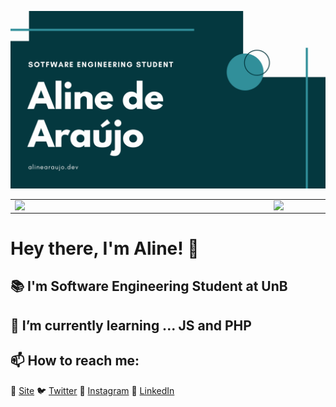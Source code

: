 ![Capa](https://github.com/alinearaujodev/alinearaujodev/blob/master/Bluegreen%20Math%20Education%20Presentation.png)

<center>
<table>
    <tr>
        <td><img width="400px" align="left" src="https://github-readme-stats.vercel.app/api/top-langs/?username=alinearaujodev&hide=html&layout=compact&theme=buefy" /></td>
        <td><img width="495px" align="left" src="https://github-readme-stats.vercel.app/api?username=alinearaujodev&theme=buefy"/></td>
    </tr>   
</table>
</center> 

# Hey there, I'm Aline! 👋

## 📚 I'm Software Engineering Student at UnB

## 🌱 I’m currently learning ... JS and PHP

## 📫 How to reach me: 
🚀 [Site](https://www.alinearaujo.dev)
🐦 [Twitter](https://www.twitter.com/im4line)
📸 [Instagram](https://www.instagram.com/im4line)
💼 [LinkedIn](https://www.linkedin.com/in/srtalinearaujo)
